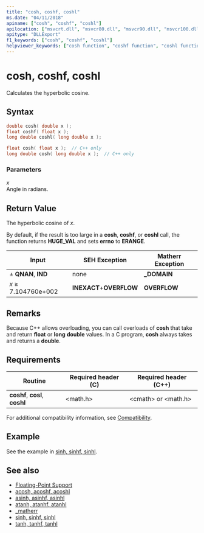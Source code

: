 ```yaml
---
title: "cosh, coshf, coshl"
ms.date: "04/11/2018"
apiname: ["cosh", "coshf", "coshl"]
apilocation: ["msvcrt.dll", "msvcr80.dll", "msvcr90.dll", "msvcr100.dll", "msvcr100_clr0400.dll", "msvcr110.dll", "msvcr110_clr0400.dll", "msvcr120.dll", "msvcr120_clr0400.dll", "ucrtbase.dll", "api-ms-win-crt-math-l1-1-0.dll"]
apitype: "DLLExport"
f1_keywords: ["cosh", "coshf", "coshl"]
helpviewer_keywords: ["cosh function", "coshf function", "coshl function", "trigonometric functions", "hyperbolic functions"]
---
```

# cosh, coshf, coshl

Calculates the hyperbolic cosine.

## Syntax

```C
double cosh( double x );
float coshf( float x );
long double coshl( long double x );
```

```cpp
float cosh( float x );  // C++ only
long double cosh( long double x );  // C++ only
```

### Parameters

*x*<br/>
Angle in radians.

## Return Value

The hyperbolic cosine of *x*.

By default, if the result is too large in a **cosh**, **coshf**, or **coshl** call, the function returns **HUGE_VAL** and sets **errno** to **ERANGE**.

|Input|SEH Exception|Matherr Exception|
|-----------|-------------------|-----------------------|
|± **QNAN**, **IND**|none|**_DOMAIN**|
|*x* ≥ 7.104760e+002|**INEXACT**+**OVERFLOW**|**OVERFLOW**|

## Remarks

Because C++ allows overloading, you can call overloads of **cosh** that take and return **float** or **long** **double** values. In a C program, **cosh** always takes and returns a **double**.

## Requirements

|Routine|Required header (C)|Required header (C++)|
|-------------|---------------------|-|
|**coshf**, **cosl**, **coshl**|\<math.h>|\<cmath> or \<math.h>|

For additional compatibility information, see [Compatibility](../../c-runtime-library/compatibility.md).

## Example

See the example in [sinh, sinhf, sinhl](sinh-sinhf-sinhl.md).

## See also

- [Floating-Point Support](../../c-runtime-library/floating-point-support.md)
- [acosh, acoshf, acoshl](acosh-acoshf-acoshl.md)
- [asinh, asinhf, asinhl](asinh-asinhf-asinhl.md)
- [atanh, atanhf, atanhl](atanh-atanhf-atanhl.md)
- [_matherr](matherr.md)
- [sinh, sinhf, sinhl](sinh-sinhf-sinhl.md)
- [tanh, tanhf, tanhl](tanh-tanhf-tanhl.md)
